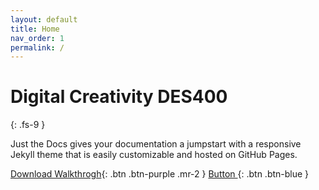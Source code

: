 ```yaml
---
layout: default
title: Home
nav_order: 1
permalink: /
---
```


# Digital Creativity DES400
{: .fs-9 }

Just the Docs gives your documentation a jumpstart with a responsive Jekyll theme that is easily customizable and hosted on GitHub Pages.

[Download Walkthrogh](https://twitter.com/WebDevSolent){: .btn .btn-purple .mr-2 }
[Button ](http://example.com/){: .btn .btn-blue }
